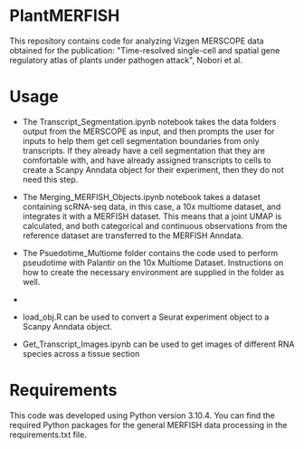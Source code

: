 # PlantMERFISH

This repository contains code for analyzing Vizgen MERSCOPE data obtained for the publication:
"Time-resolved single-cell and spatial gene regulatory atlas of plants under pathogen attack", Nobori et al.

# Usage
- The Transcript_Segmentation.ipynb notebook takes the data folders output from the MERSCOPE as input, and then prompts the user for inputs to help them get cell segmentation boundaries from only transcripts. If they already have a cell segmentation that they are comfortable with, and have already assigned transcripts to cells to create a Scanpy Anndata object for their experiment, then they do not need this step.

- The Merging_MERFISH_Objects.ipynb notebook takes a dataset containing scRNA-seq data, in this case, a 10x multiome dataset, and integrates it with a MERFISH dataset. This means that a joint UMAP is calculated, and both categorical and continuous observations from the reference dataset are transferred to the MERFISH Anndata.

- The Psuedotime_Multiome folder contains the code used to perform pseudotime with Palantir on the 10x Multiome Dataset. Instructions on how to create the necessary environment are supplied in the folder as well.

- 

- load_obj.R can be used to convert a Seurat experiment object to a Scanpy Anndata object.

- Get_Transcript_Images.ipynb can be used to get images of different RNA species across a tissue section

# Requirements
This code was developed using Python version 3.10.4. You can find the required Python packages for the general MERFISH data processing in the requirements.txt file.
